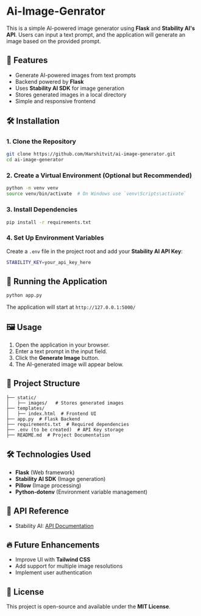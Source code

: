 # Ai-Image-Genrator

This is a simple AI-powered image generator using **Flask** and **Stability AI's API**. Users can input a text prompt, and the application will generate an image based on the provided prompt.

## 🚀 Features
- Generate AI-powered images from text prompts
- Backend powered by **Flask**
- Uses **Stability AI SDK** for image generation
- Stores generated images in a local directory
- Simple and responsive frontend

## 🛠️ Installation

### 1. Clone the Repository
```sh
git clone https://github.com/Harshitvit/ai-image-generator.git
cd ai-image-generator
```

### 2. Create a Virtual Environment (Optional but Recommended)
```sh
python -m venv venv
source venv/bin/activate  # On Windows use `venv\Scripts\activate`
```

### 3. Install Dependencies
```sh
pip install -r requirements.txt
```

### 4. Set Up Environment Variables
Create a `.env` file in the project root and add your **Stability AI API Key**:
```sh
STABILITY_KEY=your_api_key_here
```

## 🚀 Running the Application
```sh
python app.py
```
The application will start at `http://127.0.0.1:5000/`

## 🖼️ Usage
1. Open the application in your browser.
2. Enter a text prompt in the input field.
3. Click the **Generate Image** button.
4. The AI-generated image will appear below.

## 📁 Project Structure
```
├── static/
│   ├── images/   # Stores generated images
├── templates/
│   ├── index.html  # Frontend UI
├── app.py  # Flask Backend
├── requirements.txt  # Required dependencies
├── .env (to be created)  # API Key storage
├── README.md  # Project Documentation
```

## 🛠️ Technologies Used
- **Flask** (Web framework)
- **Stability AI SDK** (Image generation)
- **Pillow** (Image processing)
- **Python-dotenv** (Environment variable management)

## 🤖 API Reference
- Stability AI: [API Documentation](https://platform.stability.ai/docs)

## 🔥 Future Enhancements
- Improve UI with **Tailwind CSS**
- Add support for multiple image resolutions
- Implement user authentication

## 📝 License
This project is open-source and available under the **MIT License**.

